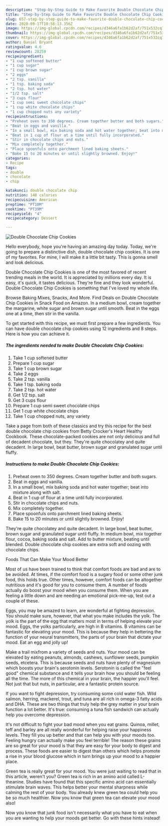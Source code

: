 ```yaml
---
description: "Step-by-Step Guide to Make Favorite Double Chocolate Chip Cookies"
title: "Step-by-Step Guide to Make Favorite Double Chocolate Chip Cookies"
slug: 657-step-by-step-guide-to-make-favorite-double-chocolate-chip-cookies
date: 2020-09-17T10:58:13.356Z
image: https://img-global.cpcdn.com/recipes/d346a6fa1b62d2af/751x532cq70/double-chocolate-chip-cookies-recipe-main-photo.jpg
thumbnail: https://img-global.cpcdn.com/recipes/d346a6fa1b62d2af/751x532cq70/double-chocolate-chip-cookies-recipe-main-photo.jpg
cover: https://img-global.cpcdn.com/recipes/d346a6fa1b62d2af/751x532cq70/double-chocolate-chip-cookies-recipe-main-photo.jpg
author: Daniel Bryant
ratingvalue: 4.6
reviewcount: 28259
recipeingredient:
- "1 cup softened butter"
- "1 cup sugar"
- "1 cup brown sugar"
- "2 eggs"
- "2 tsp. vanilla"
- "1 tsp. baking soda"
- "2 tsp. hot water"
- "1/2 tsp. salt"
- "3 cups flour"
- "1 cup semi sweet chocolate chips"
- "1 cup white chocolate chips"
- "1 cup chopped nuts any variety"
recipeinstructions:
- "Preheat oven to 350 degrees. Cream together butter and both sugars."
- "Beat in eggs and vanilla."
- "In a small bowl, mix baking soda and hot water together; beat into mixture along with salt."
- "Beat in 1 cup of flour at a time until fully incorporated."
- "Stir in chocolate chips and nuts."
- "Mix completely together."
- "Place spoonfuls onto parchment lined baking sheets."
- "Bake 15 to 20 minutes or until slightly browned. Enjoy!"
categories:
- Recipe
tags:
- double
- chocolate
- chip

katakunci: double chocolate chip 
nutrition: 148 calories
recipecuisine: American
preptime: "PT10M"
cooktime: "PT39M"
recipeyield: "4"
recipecategory: Dessert

---
```



![Double Chocolate Chip Cookies](https://img-global.cpcdn.com/recipes/d346a6fa1b62d2af/751x532cq70/double-chocolate-chip-cookies-recipe-main-photo.jpg)

Hello everybody, hope you're having an amazing day today. Today, we're going to prepare a distinctive dish, double chocolate chip cookies. It is one of my favorites. For mine, I will make it a little bit tasty. This is gonna smell and look delicious.

Double Chocolate Chip Cookies is one of the most favored of recent trending meals in the world. It is appreciated by millions every day. It is easy, it's quick, it tastes delicious. They're fine and they look wonderful. Double Chocolate Chip Cookies is something that I've loved my whole life.

Browse Baking Mixes, Snacks, And More. Find Deals on Double Chocolate Chip Cookies in Snack Food on Amazon. In a medium bowl, cream together the margarine, white sugar and brown sugar until smooth. Beat in the eggs one at a time, then stir in the vanilla.


To get started with this recipe, we must first prepare a few ingredients. You can have double chocolate chip cookies using 12 ingredients and 8 steps. Here is how you can achieve it.

<!--inarticleads1-->

##### The ingredients needed to make Double Chocolate Chip Cookies:

1. Take 1 cup softened butter
1. Prepare 1 cup sugar
1. Take 1 cup brown sugar
1. Take 2 eggs
1. Take 2 tsp. vanilla
1. Take 1 tsp. baking soda
1. Take 2 tsp. hot water
1. Get 1/2 tsp. salt
1. Get 3 cups flour
1. Prepare 1 cup semi sweet chocolate chips
1. Get 1 cup white chocolate chips
1. Take 1 cup chopped nuts, any variety


Take a page from both of these classics and try this recipe for the best double chocolate chip cookies from Betty Crocker&#39;s Heart Healthy Cookbook. These chocolate-packed cookies are not only delicious and full of decadent chocolate, but they. They&#39;re quite chocolatey and quite decadent. In large bowl, beat butter, brown sugar and granulated sugar until fluffy. 

<!--inarticleads2-->

##### Instructions to make Double Chocolate Chip Cookies:

1. Preheat oven to 350 degrees. Cream together butter and both sugars.
1. Beat in eggs and vanilla.
1. In a small bowl, mix baking soda and hot water together; beat into mixture along with salt.
1. Beat in 1 cup of flour at a time until fully incorporated.
1. Stir in chocolate chips and nuts.
1. Mix completely together.
1. Place spoonfuls onto parchment lined baking sheets.
1. Bake 15 to 20 minutes or until slightly browned. Enjoy!


They&#39;re quite chocolatey and quite decadent. In large bowl, beat butter, brown sugar and granulated sugar until fluffy. In medium bowl, mix together flour, cocoa, baking soda and salt. Add to butter mixture, beating until blended. Double chocolate chip cookies are extra soft and oozing with chocolate chips. 

Foods That Can Make Your Mood Better


Most of us have been trained to think that comfort foods are bad and are to be avoided. At times, if the comfort food is a sugary food or some other junk food, this holds true. Other times, however, comfort foods can be altogether nutritious and it's good for you to consume them. A number of foods actually do boost your mood when you consume them. When you are feeling a little down and are needing an emotional pick-me-up, test out a couple of these.

Eggs, you may be amazed to learn, are wonderful at fighting depression. You should make sure, however, that what you make includes the yolk. The yolk is the part of the egg that matters most in terms of helping elevate your mood. Eggs, the yolks particularly, are high in B vitamins. B vitamins can be fantastic for elevating your mood. This is because they help in bettering the function of your neural transmitters, the parts of your brain that dictate your mood. Eat an egg and jolly up!

Make a trail mixfrom a variety of seeds and nuts. Your mood can be elevated by eating peanuts, almonds, cashews, sunflower seeds, pumpkin seeds, etcetera. This is because seeds and nuts have plenty of magnesium which boosts your brain's serotonin levels. Serotonin is called the "feel good" chemical substance and it tells your brain how you should be feeling all the time. The more of this chemical in your brain, the happier you'll feel. Not just that but nuts, in particular, are a fantastic protein source.

If you want to fight depression, try consuming some cold water fish. Wild salmon, herring, mackerel, trout, and tuna are all rich in omega-3 fatty acids and DHA. These are two things that truly help the grey matter in your brain function a lot better. It's true: consuming a tuna fish sandwich can actually help you overcome depression. 

It's not difficult to fight your bad mood when you eat grains. Quinoa, millet, teff and barley are all really wonderful for helping raise your happiness levels. They fill you up better and that can help you with your moods too. Feeling hungry can actually make you feel terrible! The reason these grains are so great for your mood is that they are easy for your body to digest and process. These foods are easier to digest than others which helps promote a rise in your blood glucose which in turn brings up your mood to a happier place.

Green tea is really great for your mood. You were just waiting to read that in this article, weren't you? Green tea is rich in an amino acid called L-theanine. Studies have found that this specific amino acid can essentially stimulate brain waves. This helps better your mental sharpness while calming the rest of your body. You already knew green tea could help you be so much healthier. Now you know that green tea can elevate your mood also!

Now you know that junk food isn't necessarily what you have to eat when you are wanting to help your moods get better. Go  with  these hints  instead!

